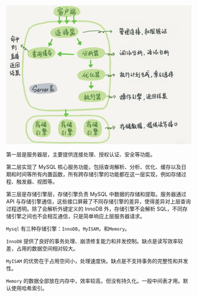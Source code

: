 ![MySQL 的逻辑架构图](assets/v2-ff1945c1206a407e42904c2e44865262_720w.jpg)

第一层是服务器层，主要提供连接处理、授权认证、安全等功能。

第二层实现了 MySQL 核心服务功能，包括查询解析、分析、优化、缓存以及日期和时间等所有内置函数，所有跨存储引擎的功能都在这一层实现，例如存储过程、触发器、视图等。

第三层是存储引擎层，存储引擎负责 MySQL 中数据的存储和提取。服务器通过 API 与存储引擎通信，这些接口屏蔽了不同存储引擎的差异，使得差异对上层查询过程透明。除了会解析外键定义的 InnoDB 外，存储引擎不会解析 SQL，不同存储引擎之间也不会相互通信，只是简单响应上层服务器请求。



`Mysql` 有三种存储引擎：`InnoDB`，`MyISAM`，和`Memory`。

`InnoDB` 提供了良好的事务处理、崩溃修复能力和并发控制。缺点是读写效率较差，占用的数据空间相对较大。

`MyISAM` 的优势在于占用空间小，处理速度快。缺点是不支持事务的完整性和并发性。

`Memory` 的数据全部放在内存中，效率较高，但没有持久化。一般中间表才用。默认使用哈希索引。

